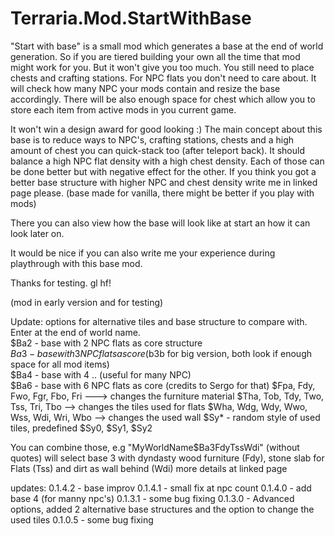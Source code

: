 # Terraria.Mod.StartWithBase



"Start with base" is a small mod which generates a base at the end of world generation. So if you are tiered building your own all the time that mod might work for you. But it won't give you too much. You still need to place chests and crafting stations. For NPC flats you don't need to care about. It will check how many NPC your mods contain and resize the base accordingly. There will be also enough space for chest which allow you to store each item from active mods in you current game.

It won't win a design award for good looking :)
The main concept about this base is to reduce ways to NPC's, crafting stations, chests and a high amount of chest you can quick-stack too (after teleport back).
It should balance a high NPC flat density with a high chest density. Each of those can be done better but with negative effect for the other. If you think you got a better base structure with higher NPC and chest density write me in linked page please. (base made for vanilla, there might be better if you play with mods)

There you can also view how the base will look like at start an how it can look later on.

It would be nice if you can also write me your experience during playthrough with this base mod.

Thanks for testing. gl hf!

(mod in early version and for testing)





Update: 
options for alternative tiles and base structure to compare with. Enter at the end of world name.<br>
$Ba2 - base with 2 NPC flats as core structure<br>
$Ba3 - base with 3 NPC flats as core ($b3b for big version, both look if enough space for all mod items)<br>
$Ba4 - base with 4 .. (useful for many NPC)<br>
$Ba6 - base with 6 NPC flats as core (credits to Sergo for that)
$Fpa, Fdy, Fwo, Fgr, Fbo, Fri ---> changes the furniture material
$Tha, Tob, Tdy, Two, Tss, Tri, Tbo --> changes the tiles used for flats
$Wha, Wdg, Wdy, Wwo, Wss, Wdi, Wri, Wbo --> changes the used wall
$Sy* - random style of used tiles, predefined $Sy0, $Sy1, $Sy2

You can combine those, e.g "MyWorldName$Ba3FdyTssWdi" (without quotes) will select base 3 with dyndasty wood furniture (Fdy), stone slab for Flats (Tss) and dirt as wall behind (Wdi)
more details at linked page

updates:
0.1.4.2 - base improv
0.1.4.1 - small fix at npc count
0.1.4.0 - add base 4 (for manny npc's)
0.1.3.1 - some bug fixing
0.1.3.0 - Advanced options, added 2 alternative base structures and the option to change the used tiles
0.1.0.5 - some bug fixing
